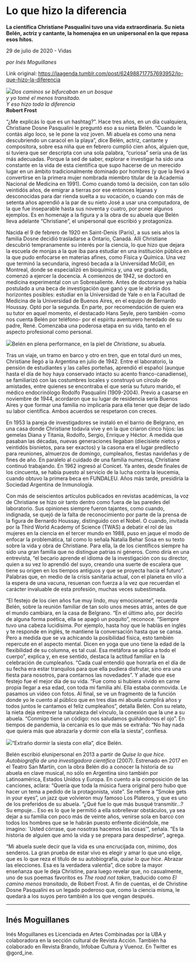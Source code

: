 # Lo que hizo la diferencia

**La científica Christiane Pasqualini tuvo una vida extraordinaria. Su nieta Belén, actriz y cantante, la homenajea en un unipersonal en la que repasa esos hitos.**

29 de julio de 2020 - Vidas

_por Inés Moguillanes_

Link original: https://laagenda.tumblr.com/post/624988717757693952/lo-que-hizo-la-diferencia

![](https://64.media.tumblr.com/26d93c8fb7bda790c5a959497a3ce809/96f3932e83e681ee-4e/s500x750/1306e14eb292c66fbfa65d08133c3b9a0419e126.jpg)*Dos caminos se bifurcaban en un bosque*  
*y yo tomé el menos transitado.*  
*Y eso hizo toda la diferencia*  
**Robert Frost**

  




“¿Me explicás lo que es un hashtag?”. Hace tres años, en un día cualquiera, Christiane Dosne Pasqualini le preguntó eso a su nieta Belén. “Cuando le contás algo loco, se le pone la voz joven. Mi abuela es como una nena descubriendo un caracol en la playa”, dice Belén, actriz, cantante y compositora, sobre esa niña que en febrero cumplió cien años, alguien que, si tuviera que ser descripta con una sola palabra, “curiosa” sería una de las más adecuadas. Porque la sed de saber, explorar e investigar ha sido una constante en la vida de esta científica que supo hacerse de un merecido lugar en un ámbito tradicionalmente dominado por hombres (y que la llevó a convertirse en la primera mujer nombrada miembro titular de la Academia Nacional de Medicina en 1991). Como cuando tomó la decisión, con tan sólo veintidós años, de emigrar a tierras por ese entonces lejanas y desconocidas para dar rienda suelta a su vocación, o cuando con más de setenta años aprendió a la par de su nieto José a usar una computadora, de la que fue inseparable hasta sus noventa y cuatro, por poner algunos ejemplos. Es en homenaje a la figura y a la obra de su abuela que Belén lleva adelante “Christiane”, el unipersonal que escribió y protagoniza. 

Nacida el 9 de febrero de 1920 en Saint-Denis (París), a sus seis años la familia Dosne decidió trasladarse a Ontario, Canadá. Allí Christiane descubrió tempranamente su interés por la ciencia, lo que hizo que dejara la escuela de monjas a la que iba para estudiar en una institución pública en la que pudo enfocarse en materias afines, como Física y Química. Una vez que terminó la secundaria, ingresó becada a la Universidad McGill, en Montreal, donde se especializó en bioquímica y, una vez graduada, comenzó a ejercer la docencia. A comienzos de 1942, se doctoró en medicina experimental con un Sobresaliente. Antes de doctorarse ya había postulado a una beca de investigación que ganó y que le abriría dos horizontes posibles: estudiar en la Universidad de Yale o en la Facultad de Medicina de la Universidad de Buenos Aires, en el equipo de Bernardo Houssay. Optó por la segunda. En parte, por recomendación de quien era su tutor en aquel momento, el destacado Hans Seyle, pero también -como nos cuenta Belén por teléfono- por el espíritu aventurero heredado de su padre, René. Comenzaba una poderosa etapa en su vida, tanto en el aspecto profesional como personal. 

![](https://64.media.tumblr.com/72991cf6cca495369b1be9153f7bb98a/96f3932e83e681ee-02/s500x750/4f98c491a1fb741e4bf502ea9fdcf1eb59e0dd15.jpg)Belén en plena performance, en la piel de *Christiane*, su abuela. 


Tras un viaje, un tramo en barco y otro en tren, que en total duró un mes, Christiane llegó a la Argentina en julio de 1942. Entre el laboratorio, la pensión de estudiantes y las calles porteñas, aprendió el español (aunque hasta el día de hoy haya conservado intacto su acento franco-canadiense), se familiarizó con las costumbres locales y construyó un círculo de amistades, entre quienes se encontraba el que sería su futuro marido, el médico endocrinólogo Rodolfo Pasqualini (1909-2004). Previo a casarse en noviembre de 1944, acordaron que su lugar de residencia sería Buenos Aires y que formar una familia no implicaría para ella tener que dejar de lado su labor científica. Ambos acuerdos se respetaron con creces. 

En 1953 la pareja de investigadores se instaló en el barrio de Belgrano, en una casa donde Christiane todavía vive y en la que criaron cinco hijos: las gemelas Diana y Titania, Rodolfo, Sergio, Enrique y Héctor. A medida que pasaban las décadas, nuevas generaciones llegaban (diecisiete nietos y veintidós bisnietos, para ser exactos) y la casona era el lugar predilecto para reuniones, almuerzos de domingo, cumpleaños, fiestas navideñas y de fines de año. En paralelo al cuidado de una familia numerosa, Christiane continuó trabajando. En 1962 ingresó al Conicet. Ya antes, desde finales de los cincuenta, se había puesto al servicio de la lucha contra la leucemia, cuando obtuvo la primera beca en FUNDALEU. Años más tarde, presidiría la Sociedad Argentina de Inmunología. 

Con más de seiscientos artículos publicados en revistas académicas, la voz de Christiane se hizo oír tanto dentro como fuera de las paredes del laboratorio. Sus opiniones siempre fueron tajantes, como cuando, indignada, se quejó de la falta de reconocimiento por parte de la prensa de la figura de Bernardo Houssay, distinguido con el Nobel. O cuando, invitada por la Third World Academy of Science (TWAS) a debatir el rol de las mujeres en la ciencia en el tercer mundo en 1988, puso en jaque el modo de enfocar la problemática, tal como lo señala Natalia Behar Sosa en su texto sobre la vida y obra de Christiane. Para ella, la de los científicos siempre ha sido una gran familia que no distingue patrias ni géneros. Como diría en una entrevista, “el becario aprende el idioma de la investigación con su director, quien a su vez lo aprendió del suyo, creando una suerte de escalera que tiene su origen en los tiempos antiguos y que se proyecta hacia el futuro”. Palabras que, en medio de la crisis sanitaria actual, con el planeta en vilo a la espera de una vacuna, resuenan con fuerza a la vez que recuerdan el carácter invaluable de esta profesión, muchas veces subestimada.

“El festejo de los cien años fue muy lindo, muy emocionante”, recuerda Belén, sobre la reunión familiar de tan solo unos meses atrás, antes de que el mundo cambiara, en la casa de Belgrano. “En el último año, por decirlo de alguna forma poética, ella se apagó un poquito”, reconoce. “Siempre tuvo una cabeza lucidísima. Por ejemplo, hasta hoy que le hablás en inglés y te responde en inglés, te mantiene la conversación hasta que se cansa. Pero a medida que se va achicando la posibilidad física, esto también repercute en el aspecto mental. Dicen en yoga que uno tiene la edad de la flexibilidad de su columna, es tal cual. Esa metáfora se aplica a todo el cuerpo”, explica y, en ese sentido, destaca la actitud familiar en la celebración de cumpleaños. “Cada cual entendió que honrarla en el día de su fecha era estar tranquilos para que ella pudiera disfrutar, sino era una fiesta para nosotros, para contarnos las novedades”. Y añade que ese festejo fue el mejor día de su vida. “Fue como si hubiera vivido en carne propia llegar a esa edad, con toda mi familia ahí. Ella estaba conmovida. Le pasamos un video con fotos. Al final, se ve un fragmento de la función donde yo le cuento al público que en tres días mi abuela cumplirá años y todos juntos le cantamos el feliz cumpleaños”, detalla Belén. Con su relato, la nieta deja entrever la naturaleza del vínculo, la conexión que la une a su abuela. “Conmigo tiene un código: nos saludamos guiñándonos el ojo”. En tiempos de pandemia, la cercanía es lo que más se extraña: “No hay nada que quiera más que abrazarla y dormir con ella la siesta”, confiesa. 

![](https://64.media.tumblr.com/a4302613a92d03bb419ea40c6d1fff89/96f3932e83e681ee-44/s500x750/05ef25badff566ae5acb6806e42974b94a1e5666.jpg)“Extraño dormir la siesta con ella”, dice Belén. 



Belén escribió elunipersonal en 2013 a partir de *Quise lo que hice. Autobiografía de una investigadora científica* (2007). Estrenado en 2017 en el Teatro San Martín, con la obra Belén dio a conocer la historia de su abuela en clave musical, no sólo en Argentina sino también por Latinoamérica, Estados Unidos y Europa. En cuento a la composición de las canciones, aclara: “Quería que toda la música fuera original pero hubo que hacer un tema a pedido de la protagonista, viste”. Se refiere a “Smoke gets in your eyes”, un jazz que volvieron muy famoso Los Plateros, y que es uno de los preferidos de su abuela. “¿Qué fue lo que más busqué transmitir…? Su empuje… Eso es lo que le permitió a ella sobrellevar obstáculos, ya sea dejar a su familia con poco más de veinte años, venirse sola en barco con todos los hombres que se le habrán puesto enfrente diciéndole, me imagino: ´Usted córrase, que nosotras hacemos las cosas’”, señala. “Es la historia de alguien que amó la vida y se prepara para despedirse”, agrega. 

“Mi abuela suele decir que la vida es una encrucijada con, mínimo, dos senderos. La gran prueba de estar vivo es elegir y amar lo que uno elige, que es lo que reza el título de su autobiografía, *quise lo que hice*. Abrazar las elecciones. Esa es la verdadera valentía”, dice sobre la mayor enseñanza que le deja Christine, para luego revelar que, no casualmente, uno de sus poemas favoritos es *The road not taken*, traducido como *El camino menos transitado*, de Robert Frost. A fin de cuentas, el de Christine Dosne Pasqualini es un legado poderoso que, como la ciencia misma, le quedará a los suyos pero también a los que vengan después.

  




---

Inés Moguillanes
----------------


Inés Moguillanes es Licenciada en Artes Combinadas por la UBA y colaboradora en la sección cultural de Revista Acción. También ha colaborado en Revista Brando, Infobae Cultura y Vuenoz. En Twitter es @gord\_ine.  


